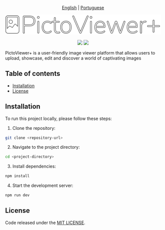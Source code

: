 <p align="center">
   <a href="https://github.com/felipecomarques/picto-viewer-plus/blob/main/README.md">English</a> | 
   <a href="https://github.com/felipecomarques/picto-viewer-plus/blob/main/docs/README.pt-br.md">Portuguese</a>
</p>

![logo](docs/resources/logo-white-read.png 'PictoViewer+')

<p align="center">
  <img src="https://img.shields.io/badge/license-MIT-blue">
  <img src="https://img.shields.io/badge/status-in%20development-green">
</p>

PictoViewer+ is a user-friendly image viewer platform that allows users to upload, showcase, edit and discover a world of captivating images

## Table of contents

- [Installation](#installation)
- [License](#license)

## Installation

To run this project locally, please follow these steps:
1. Clone the repository:
```bash
git clone <repository-url>
```

2. Navigate to the project directory:
```bash
cd <project-directory>
```

3. Install dependencies:
```bash
npm install
```

4. Start the development server:
```bash
npm run dev
```

## License
Code released under the [MIT LICENSE](https://github.com/felipecomarques/picto-viewer-plus/blob/main/LICENSE).
